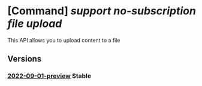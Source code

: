 # [Command] _support no-subscription file upload_

This API allows you to upload content to a file

## Versions

### [2022-09-01-preview](/Resources/mgmt-plane/L3Byb3ZpZGVycy9taWNyb3NvZnQuc3VwcG9ydC9maWxld29ya3NwYWNlcy97fS9maWxlcy97fS91cGxvYWQ=/2022-09-01-preview.xml) **Stable**

<!-- mgmt-plane /providers/microsoft.support/fileworkspaces/{}/files/{}/upload 2022-09-01-preview -->
